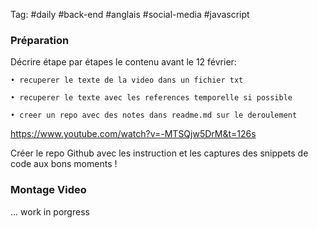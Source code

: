 Tag:  #daily #back-end #anglais #social-media #javascript 

### Préparation

Décrire étape par étapes le contenu avant le 12 février:

	• recuperer le texte de la video dans un fichier txt

	• recuperer le texte avec les references temporelle si possible

	• creer un repo avec des notes dans readme.md sur le deroulement

 https://www.youtube.com/watch?v=-MTSQjw5DrM&t=126s
 
 
Créer le repo Github avec les instruction et les captures des snippets de code aux bons moments !

### Montage Video

... work in porgress
